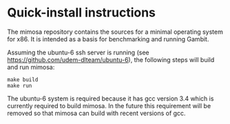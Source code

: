Quick-install instructions
==========================

The mimosa repository contains the sources for a minimal operating
system for x86.  It is intended as a basis for benchmarking and
running Gambit.

Assuming the ubuntu-6 ssh server is running (see
https://github.com/udem-dlteam/ubuntu-6), the following steps will
build and run mimosa:

    make build
    make run

The ubuntu-6 system is required because it has gcc version 3.4 which
is currently required to build mimosa.  In the future this requirement
will be removed so that mimosa can build with recent versions of gcc.
